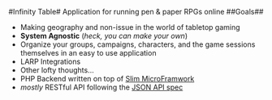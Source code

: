 #Infinity Table#
Application for running pen & paper RPGs online
##Goals##

+  Making geography and non-issue in the world of tabletop gaming
+  **System Agnostic** (*heck, you can make your own*)
+  Organize your groups, campaigns, characters, and the game sessions themselves in an easy to use application
+  LARP Integrations
+  Other lofty thoughts...
+  PHP Backend written on top of [Slim MicroFramwork](http://www.slimframework.com/)
+  *mostly* RESTful API following the [JSON API spec](http://jsonapi.org/)